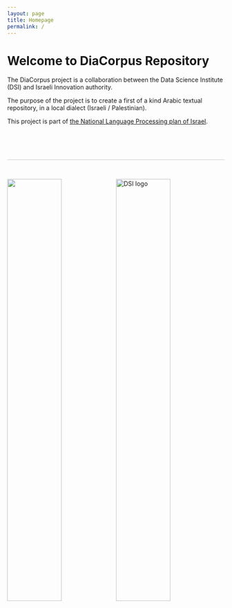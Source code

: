 ```yaml
---
layout: page
title: Homepage
permalink: /
---
```


# Welcome to DiaCorpus Repository

The DiaCorpus project is a collaboration between the Data Science Institute (DSI) and Israeli Innovation authority. 

The purpose of the project is to create a first of a kind Arabic textual repository, in a local dialect (Israeli / Palestinian).

This project is part of [the National Language Processing plan of Israel](https://ar.nationalplanil.ai/).



<div style="margin-top:80px; margin-bottom:20px; border-top: 1px solid #ccc; padding-top: 30px;">
  
  <a href="https://innovationisrael.org.il/"><img src="{{site.baseurl}}/assets/img/logos/800px-Israel-Innovation-Authority-logo.png" style="width: 50%; height: auto; float: left;">
  </a>
  
  <a href="{{site.other_web_address}}">
  <img src="{{site.baseurl}}/assets/img/logos/DSI-logo-eng-blue.svg" alt="DSI logo" style="width: 50%; height: auto; float: right;">
  </a>

  <div style="clear: both;"></div>
</div>
